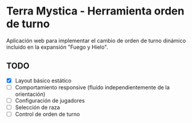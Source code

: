 # Terra Mystica - Herramienta orden de turno

Aplicación web para implementar el cambio de orden de turno dinámico incluido en la expansión "Fuego y Hielo".

## TODO

- [x] Layout básico estático
- [ ] Comportamiento responsive (fluído independientemente de la orientación)
- [ ] Configuración de jugadores
- [ ] Selección de raza
- [ ] Control de orden de turno
